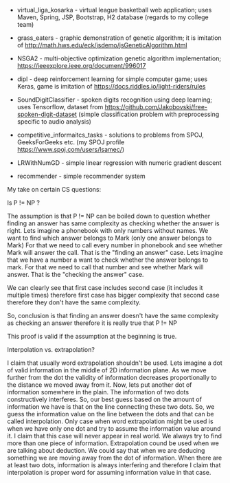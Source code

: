 - virtual_liga_kosarka - virtual league basketball web application; uses Maven, Spring, JSP, Bootstrap, H2 database
						(regards to my college team)
						
- grass_eaters - graphic demonstration of genetic algorithm; it is imitation of http://math.hws.edu/eck/jsdemo/jsGeneticAlgorithm.html

- NSGA2 - multi-objective optimization genetic algorithm implementation; https://ieeexplore.ieee.org/document/996017

- dipl - deep reinforcement learning for simple computer game; uses Keras, game is imitation of https://docs.riddles.io/light-riders/rules

- SoundDigitClassifier - spoken digits recognition using deep learning; uses Tensorflow, dataset from https://github.com/Jakobovski/free-spoken-digit-dataset
						(simple classification problem with preprocessing specific to audio analysis)
						
- competitive_informaitcs_tasks - solutions to problems from SPOJ, GeeksForGeeks etc. 
								(my SPOJ profile https://www.spoj.com/users/lsamec/)

- LRWithNumGD - simple linear regression with numeric gradient descent

- recommender - simple recommender system


My take on certain CS questions:

Is P != NP ?

The assumption is that P != NP can be boiled down to question whether finding an answer has same complexity
as checking whether the answer is right.
Lets imagine a phonebook with only numbers without names. We want to find which answer belongs to Mark (only one answer belongs to Mark)
For that we need to call every number in phonebook and see whether Mark will answer the call.
That is the "finding an answer" case.
Lets imagine that we have a number a want to check whether the answer belongs to mark.
For that we need to call that number and see whether Mark will answer.
That is the "checking the answer" case.

We can clearly see that first case includes second case (it includes it multiple times)
therefore first case has bigger complexity that second case therefore they don't have the same complexity.

So, conclusion is that finding an answer doesn't have the same complexity as checking an answer
therefore it is really true that P != NP

This proof is valid if the assumption at the beginning is true.



Interpolation vs. extrapolation?

I claim that usually word extrapolation shouldn't be used.
Lets imagine a dot of valid information in the middle of 2D information plane.
As we move further from the dot the validity of information decreases proportionally to the distance we moved away from it.
Now, lets put another dot of information somewhere in the plain.
The information of two dots constructively interferes.
So, our best guess based on the amount of information we have is that on the line connecting these two dots.
So, we guess the information value on the line between the dots and that can be called interpolation.
Only case when word extrapolation might be used is when we have only one dot and try to assume the information
value around it. I claim that this case will never appear in real world. We always try to find more than one piece of information.
Extrapolation cound be used when we are talking about deduction. 
We could say that when we are deducing something we are moving away from the dot of information.
When there are at least two dots, information is always interfering and therefore I claim that interpolation is proper word for assuming information value in that case. 
 









	



